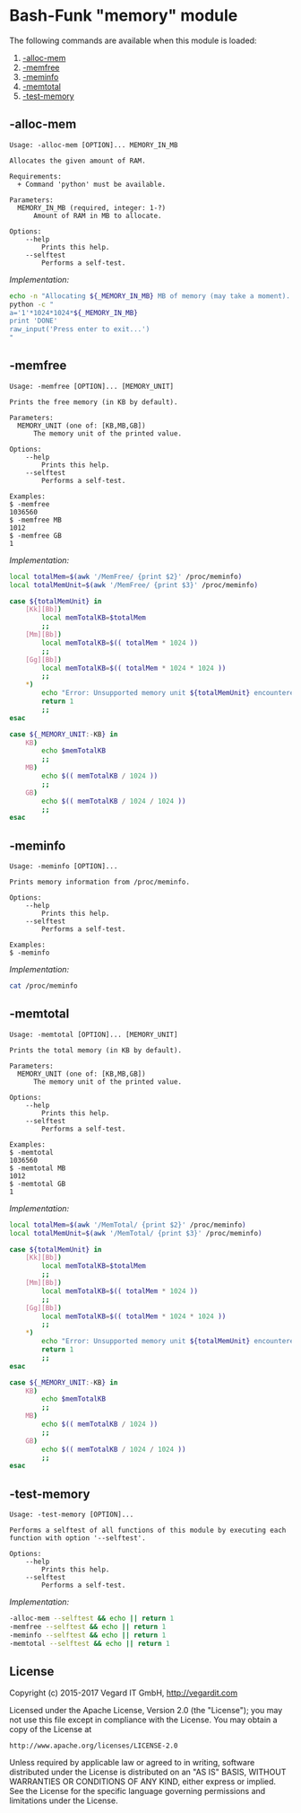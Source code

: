 # Bash-Funk "memory" module

[//]: # (THIS FILE IS GENERATED BY BASH-FUNK GENERATOR)

The following commands are available when this module is loaded:

1. [-alloc-mem](#-alloc-mem)
1. [-memfree](#-memfree)
1. [-meminfo](#-meminfo)
1. [-memtotal](#-memtotal)
1. [-test-memory](#-test-memory)

## <a name="-alloc-mem"></a>-alloc-mem

```
Usage: -alloc-mem [OPTION]... MEMORY_IN_MB

Allocates the given amount of RAM.

Requirements:
  + Command 'python' must be available.

Parameters:
  MEMORY_IN_MB (required, integer: 1-?)
      Amount of RAM in MB to allocate.

Options:
    --help 
        Prints this help.
    --selftest 
        Performs a self-test.
```

*Implementation:*
```bash
echo -n "Allocating ${_MEMORY_IN_MB} MB of memory (may take a moment)..."
python -c "
a='1'*1024*1024*${_MEMORY_IN_MB}
print 'DONE'
raw_input('Press enter to exit...')
"
```


## <a name="-memfree"></a>-memfree

```
Usage: -memfree [OPTION]... [MEMORY_UNIT]

Prints the free memory (in KB by default).

Parameters:
  MEMORY_UNIT (one of: [KB,MB,GB])
      The memory unit of the printed value.

Options:
    --help 
        Prints this help.
    --selftest 
        Performs a self-test.

Examples:
$ -memfree 
1036560
$ -memfree MB
1012
$ -memfree GB
1
```

*Implementation:*
```bash
local totalMem=$(awk '/MemFree/ {print $2}' /proc/meminfo)
local totalMemUnit=$(awk '/MemFree/ {print $3}' /proc/meminfo)

case ${totalMemUnit} in
    [Kk][Bb])
        local memTotalKB=$totalMem
        ;;
    [Mm][Bb])
        local memTotalKB=$(( totalMem * 1024 ))
        ;;
    [Gg][Bb])
        local memTotalKB=$(( totalMem * 1024 * 1024 ))
        ;;
    *)
        echo "Error: Unsupported memory unit ${totalMemUnit} encountered."
        return 1
        ;;
esac

case ${_MEMORY_UNIT:-KB} in
    KB)
        echo $memTotalKB
        ;;
    MB)
        echo $(( memTotalKB / 1024 ))
        ;;
    GB)
        echo $(( memTotalKB / 1024 / 1024 ))
        ;;
esac
```


## <a name="-meminfo"></a>-meminfo

```
Usage: -meminfo [OPTION]...

Prints memory information from /proc/meminfo.

Options:
    --help 
        Prints this help.
    --selftest 
        Performs a self-test.

Examples:
$ -meminfo
```

*Implementation:*
```bash
cat /proc/meminfo
```


## <a name="-memtotal"></a>-memtotal

```
Usage: -memtotal [OPTION]... [MEMORY_UNIT]

Prints the total memory (in KB by default).

Parameters:
  MEMORY_UNIT (one of: [KB,MB,GB])
      The memory unit of the printed value.

Options:
    --help 
        Prints this help.
    --selftest 
        Performs a self-test.

Examples:
$ -memtotal 
1036560
$ -memtotal MB
1012
$ -memtotal GB
1
```

*Implementation:*
```bash
local totalMem=$(awk '/MemTotal/ {print $2}' /proc/meminfo)
local totalMemUnit=$(awk '/MemTotal/ {print $3}' /proc/meminfo)

case ${totalMemUnit} in
    [Kk][Bb])
        local memTotalKB=$totalMem
        ;;
    [Mm][Bb])
        local memTotalKB=$(( totalMem * 1024 ))
        ;;
    [Gg][Bb])
        local memTotalKB=$(( totalMem * 1024 * 1024 ))
        ;;
    *)
        echo "Error: Unsupported memory unit ${totalMemUnit} encountered."
        return 1
        ;;
esac

case ${_MEMORY_UNIT:-KB} in
    KB)
        echo $memTotalKB
        ;;
    MB)
        echo $(( memTotalKB / 1024 ))
        ;;
    GB)
        echo $(( memTotalKB / 1024 / 1024 ))
        ;;
esac
```


## <a name="-test-memory"></a>-test-memory

```
Usage: -test-memory [OPTION]...

Performs a selftest of all functions of this module by executing each function with option '--selftest'.

Options:
    --help 
        Prints this help.
    --selftest 
        Performs a self-test.
```

*Implementation:*
```bash
-alloc-mem --selftest && echo || return 1
-memfree --selftest && echo || return 1
-meminfo --selftest && echo || return 1
-memtotal --selftest && echo || return 1
```


## <a name="license"></a>License

Copyright (c) 2015-2017 Vegard IT GmbH, http://vegardit.com

Licensed under the Apache License, Version 2.0 (the "License");
you may not use this file except in compliance with the License.
You may obtain a copy of the License at

    http://www.apache.org/licenses/LICENSE-2.0

Unless required by applicable law or agreed to in writing, software
distributed under the License is distributed on an "AS IS" BASIS,
WITHOUT WARRANTIES OR CONDITIONS OF ANY KIND, either express or implied.
See the License for the specific language governing permissions and
limitations under the License.


